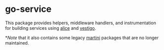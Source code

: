 # go-service
This package provides helpers, middleware handlers, and instrumentation for building services using [alice](https://github.com/justinas/alice) and [vestigo](https://github.com/husobee/vestigo).

**Note* that it also contains some legacy [martini](https://github.com/go-martini/martini) packages that are no longer maintained.
